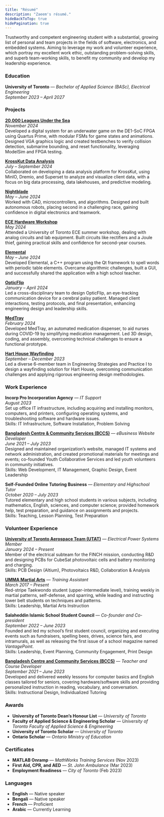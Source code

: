 ```yaml
---
title: "Résumé"
description: "Zaeem's résumé."
hideBackToTop: true
hidePagination: true
---
```


Trustworthy and competent engineering student with a substantial, growing list of personal and team projects in the fields of software, electronics, and embedded systems. Aiming to leverage my work and volunteer experience, which portray my excellent work ethic, outstanding problem-solving skills, and superb team-working skills, to benefit my community and develop my leadership experience.

### Education

**University of Toronto** — *Bachelor of Applied Science (BASc), Electrical Engineering* \
*September 2023 – April 2027*

### Projects

**[20,000 Leagues Under the Sea ](https://zaeem-ahmad.github.io/projects/8_project/)** \
*November 2024* \
Developed a digital system for an underwater game on the DE1-SoC FPGA using Quartus Prime, with modular FSMs for game states and animations. Designed VGA graphics logic and created testbenches to verify collision detection, submarine bounding, and reset functionality, leveraging ModelSim and FPGA testing.

**[KrossKut Data Analysis](https://zaeem-ahmad.github.io/projects/7_project/)** \
*July – September 2024* \
Collaborated on developing a data analysis platform for KrossKut, using MinIO, Dremio, and Superset to analyze and visualize client data, with a focus on big data processing, data lakehouses, and predictive modeling.

**[Nightblade](https://zaeem-ahmad.github.io/projects/6_project/)** \
*May – June 2024* \
Worked with CAD, microcontrollers, and algorithms. Designed and built autonomous robots, placing second in a challenging race, gaining confidence in digital electronics and teamwork.

**[ECE Hardware Workshop](https://zaeem-ahmad.github.io/projects/5_project/)** \
*May 2024* \
Attended a University of Toronto ECE summer workshop, dealing with analog circuits and lab equipment. Built circuits like rectifiers and a Joule thief, gaining practical skills and confidence for second-year courses. 

**[Elemental](https://zaeem-ahmad.github.io/projects/4_project/)** \
*May – June 2024* \
Developed Elemental, a C++ program using the Qt framework to spell words with periodic table elements. Overcame algorithmic challenges, built a GUI, and successfully shared the application with a high school teacher.

**[OpticFlip](https://zaeem-ahmad.github.io/projects/3_project/)** \
*January – April 2024* \
Led a cross-disciplinary team to design OpticFlip, an eye-tracking communication device for a cerebral palsy patient. Managed client interactions, testing protocols, and final presentation, enhancing engineering design and leadership skills.

**[MedTray](https://zaeem-ahmad.github.io/projects/2_project/)** \
*February 2024* \
Developed MedTray, an automated medication dispenser, to aid nurses during COVID-19 by simplifying medication management. Led 3D design, coding, and assembly, overcoming technical challenges to ensure a functional prototype. 

**[Hart House Wayfinding](https://zaeem-ahmad.github.io/projects/1_project/)** \
*September – December 2023* \
Led a diverse 6-member team in Engineering Strategies and Practice I to design a wayfinding solution for Hart House, overcoming communication challenges and applying rigorous engineering design methodologies.

### Work Experience

**Incorp Pro Incorporation Agency** — *IT Support* \
*August 2023* \
Set up office IT infrastructure, including acquiring and installing monitors, computers, and printers, configuring operating systems, and troubleshooting software and hardware issues.  
Skills: IT Infrastructure, Software Installation, Problem Solving

**[Bangladesh Centre & Community Services (BCCS)](https://www.bangladeshcentre.ca/)** — *eBusiness Website Developer* \
*June 2021 – July 2023* \
Designed and maintained organization’s website, managed IT systems and network administration, and created promotional materials for meetings and events; co-founded Youth Collaborative Services and led youth volunteers in community initiatives. \
Skills: Web Development, IT Management, Graphic Design, Event Leadership

**Self-Founded Online Tutoring Business** — *Elementary and Highschool Tutor* \
*October 2020 – July 2023* \
Tutored elementary and high school students in various subjects, including mathematics, English, sciences, and computer science; provided homework help, test preparation, and guidance on assignments and projects. \
Skills: Teaching, Lesson Planning, Test Preparation

### Volunteer Experience

**[University of Toronto Aerospace Team (UTAT)](https://www.utat.ca/space-systems)** — *Electrical Power Systems Member* \
*January 2024 – Present* \
Member of the electrical subteam for the FINCH mission, conducting R&D and designing PCBs for CubeSat photovoltaic cells and battery monitoring and charging. \
Skills: PCB Design (Altium), Photovoltaics R&D, Collaboration & Analysis

**[UMMA Martial Arts](https://ummamartialarts.ca/)** — *Training Assistant* \
*March 2017 – Present* \
Red-stripe Taekwondo student (upper-intermediate level), training weekly in martial patterns, self-defense, and sparring, while leading and instructing lower belt students on techniques and patterns. \
Skills: Leadership, Martial Arts Instruction

**Salaheddin Islamic School Student Council** — *Co-founder and Co-president* \
*September 2022 – June 2023* \
Founded and led my school’s first student council, organizing and executing events such as fundraisers, spelling bees, drives, science fairs, and intramurals, as well as releasing the first issue of a school magazine named *VantagePoint*. \
Skills: Leadership, Event Planning, Community Engagement, Print Design

**[Bangladesh Centre and Community Services (BCCS)](https://www.bangladeshcentre.ca/)** — *Teacher and Course Developer* \
*September 2021 – June 2023* \
Developed and delivered weekly lessons for computer basics and English classes tailored for seniors, covering hardware/software skills and providing personalized instruction in reading, vocabulary, and conversation. \
Skills: Instructional Design, Individualized Tutoring

### Awards

- **University of Toronto Dean’s Honour List** — *University of Toronto*  
- **Faculty of Applied Science & Engineering Scholar** — *University of Toronto Faculty of Applied Science & Engineering*  
- **University of Toronto Scholar** — *University of Toronto*  
- **Ontario Scholar** — *Ontario Ministry of Education*

### Certificates

- **MATLAB Onramp** — *MathWorks Training Services* (Nov 2023)  
- **First Aid, CPR, and AED** — *St. John Ambulance* (Mar 2023)  
- **Employment Readiness** — *City of Toronto* (Feb 2023)

### Languages

- **English** — Native speaker  
- **Bengali** — Native speaker  
- **French** — Proficient  
- **Arabic** — Currently Learning  
